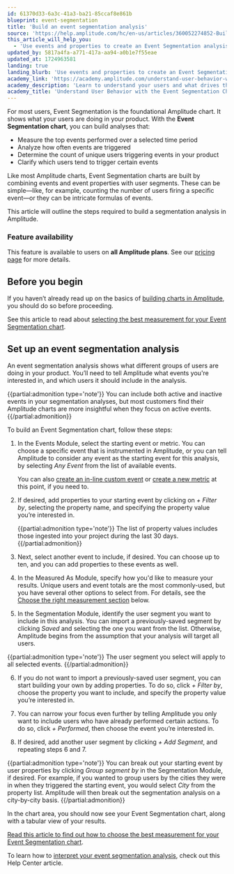 ```yaml
---
id: 61370d33-6a3c-41a3-ba21-85ccaf8e861b
blueprint: event-segmentation
title: 'Build an event segmentation analysis'
source: 'https://help.amplitude.com/hc/en-us/articles/360052274852-Build-an-event-segmentation-analysis'
this_article_will_help_you:
  - 'Use events and properties to create an Event Segmentation analysis'
updated_by: 5817a4fa-a771-417a-aa94-a0b1e7f55eae
updated_at: 1724963581
landing: true
landing_blurb: 'Use events and properties to create an Event Segmentation analysis'
academy_link: 'https://academy.amplitude.com/understand-user-behavior-with-the-event-segmentation-chart?utm_source=help_center&utm_medium=academy_object&utm_campaign=content_page'
academy_description: 'Learn to understand your users and what drives their behavior with the Event Segmentation chart'
academy_title: 'Understand User Behavior with the Event Segmentation Chart'
---
```

For most users, Event Segmentation is the foundational Amplitude chart. It shows what your users are doing in your product. With the **Event Segmentation chart**, you can build analyses that:

* Measure the top events performed over a selected time period
* Analyze how often events are triggered
* Determine the count of unique users triggering events in your product
* Clarify which users tend to trigger certain events

Like most Amplitude charts, Event Segmentation charts are built by combining events and event properties with user segments. These can be simple—like, for example, counting the number of users firing a specific event—or they can be intricate formulas of events. 

This article will outline the steps required to build a segmentation analysis in Amplitude.

### Feature availability

This feature is available to users on **all Amplitude plans**. See our [pricing page](https://amplitude.com/pricing) for more details.

## Before you begin

If you haven’t already read up on the basics of [building charts in Amplitude](/docs/analytics/charts/build-charts-add-events), you should do so before proceeding.

See this article to read about [selecting the best measurement for your Event Segmentation chart](/docs/analytics/charts/event-segmentation/event-segmentation-choose-measurement).

## Set up an event segmentation analysis

An event segmentation analysis shows what different groups of users are doing in your product. You’ll need to tell Amplitude what events you're interested in, and which users it should include in the analysis.

{{partial:admonition type='note'}}
You can include both active and inactive events in your segmentation analyses, but most customers find their Amplitude charts are more insightful when they focus on active events.
{{/partial:admonition}}

To build an Event Segmentation chart, follow these steps:

1. In the Events Module, select the starting event or metric. You can choose a specific event that is instrumented in Amplitude, or you can tell Amplitude to consider any event as the starting event for this analysis, by selecting *Any Event* from the list of available events.  
  
    You can also [create an in-line custom event](/docs/analytics/charts/event-segmentation/event-segmentation-in-line-events) or [create a new metric](/docs/analytics/charts/data-tables/data-tables-create-metric) at this point, if you need to.

2. If desired, add properties to your starting event by clicking on *+ Filter by*, selecting the property name, and specifying the property value you’re interested in.

    {{partial:admonition type='note'}}
    The list of property values includes those ingested into your project during the last 30 days.
    {{/partial:admonition}}
   
3. Next, select another event to include, if desired. You can choose up to ten, and you can add properties to these events as well.

4. In the Measured As Module, specify how you'd like to measure your results. Unique users and event totals are the most commonly-used, but you have several other options to select from. For details, see the [Choose the right measurement section](#h_01GVGPDKW7VFAVB62CNXJ8BVEC) below.

5. In the Segmentation Module, identify the user segment you want to include in this analysis. You can import a previously-saved segment by clicking *Saved* and selecting the one you want from the list. Otherwise, Amplitude begins from the assumption that your analysis will target all users.  
  
{{partial:admonition type='note'}}
The user segment you select will apply to all selected events.
{{/partial:admonition}}

6. If you do not want to import a previously-saved user segment, you can start building your own by adding properties. To do so, click *+ Filter by*, choose the property you want to include, and specify the property value you’re interested in.

7. You can narrow your focus even further by telling Amplitude you only want to include users who have already performed certain actions. To do so, click *+ Performed*, then choose the event you’re interested in.

8. If desired, add another user segment by clicking *+ Add Segment*, and repeating steps 6 and 7.

{{partial:admonition type='note'}}
You can break out your starting event by user properties by clicking *Group segment by* in the Segmentation Module, if desired. For example, if you wanted to group users by the cities they were in when they triggered the starting event, you would select *City* from the property list. Amplitude will then break out the segmentation analysis on a city-by-city basis.
{{/partial:admonition}}

In the chart area, you should now see your Event Segmentation chart, along with a tabular view of your results. 

[Read this article to find out how to choose the best measurement for your Event Segmentation chart](/docs/analytics/charts/event-segmentation/event-segmentation-choose-measurement).

To learn how to [interpret your event segmentation analysis](/docs/analytics/charts/event-segmentation/event-segmentation-interpret-1), check out this Help Center article.